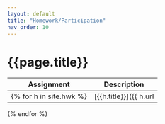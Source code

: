 ```yaml
---
layout: default
title: "Homework/Participation"
nav_order: 10
---
```


# {{page.title}}

| Assignment | Description |
|---------|-------|
{% for h in site.hwk %} | [{{h.title}}]({{ h.url | relative_url}}) | {{h.description}} |
{% endfor %}
